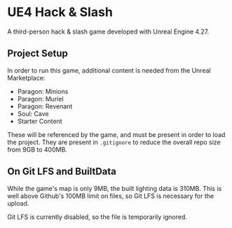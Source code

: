 # UE4 Hack & Slash

A third-person hack & slash game developed with Unreal Engine 4.27.

## Project Setup

In order to run this game, additional content is needed from the Unreal Marketplace:

- Paragon: Minions
- Paragon: Muriel
- Paragon: Revenant
- Soul: Cave
- Starter Content

These will be referenced by the game, and must be present in order to load the
project. They are present in `.gitignore` to reduce the overall repo size from
9GB to 400MB.

## On Git LFS and BuiltData

While the game's map is only 9MB, the built lighting data is 310MB. This is well
above Github's 100MB limit on files, so Git LFS is necessary for the upload.

Git LFS is currently disabled, so the file is temporarily ignored.